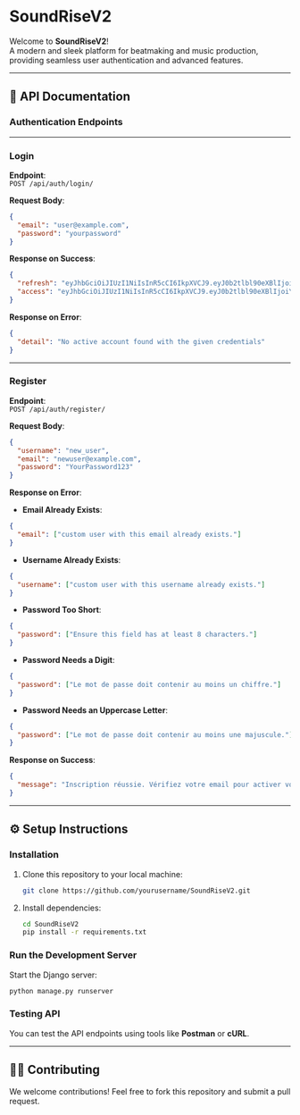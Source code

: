 # SoundRiseV2

Welcome to **SoundRiseV2**!  
A modern and sleek platform for beatmaking and music production, providing seamless user authentication and advanced features.

---

## 📄 API Documentation

### **Authentication Endpoints**

---

### **Login**

**Endpoint**:  
`POST /api/auth/login/`

**Request Body**:

```json
{
  "email": "user@example.com",
  "password": "yourpassword"
}
```

**Response on Success**:

```json
{
  "refresh": "eyJhbGciOiJIUzI1NiIsInR5cCI6IkpXVCJ9.eyJ0b2tlbl90eXBlIjoicmVmcmVzaCIsImV4cCI6MTczOTc5NzY4NywiaWF0IjoxNzM5MTkyODg3LCJqdGkiOiIwYjg2MDE0MTJjYTM0MzgzYjgzMjM2MTQ3NWFlMGQ3YSIsInVzZXJfaWQiOjN9.vT5E4iSrgDFttGnNgoJmG6-888QDn6E5dUZd1A2Sq9o",
  "access": "eyJhbGciOiJIUzI1NiIsInR5cCI6IkpXVCJ9.eyJ0b2tlbl90eXBlIjoiYWNjZXNzIiwiZXhwIjoxNzM5MTk0Njg3LCJpYXQiOjE3MzkxOTI4ODcsImp0aSI6IjE1MTAyN2Y2ZGNlODRjZDNiMTEzZTlhNjY3N2JlOThlIiwidXNlcl9pZCI6M30.LRp9aH8P8Xtd5FDb0d11eYscj3O9uIFO4UejpG9LP0s"
}
```

**Response on Error**:

```json
{
  "detail": "No active account found with the given credentials"
}
```

---

### **Register**

**Endpoint**:  
`POST /api/auth/register/`

**Request Body**:

```json
{
  "username": "new_user",
  "email": "newuser@example.com",
  "password": "YourPassword123"
}
```

**Response on Error**:

- **Email Already Exists**:

```json
{
  "email": ["custom user with this email already exists."]
}
```

- **Username Already Exists**:

```json
{
  "username": ["custom user with this username already exists."]
}
```

- **Password Too Short**:

```json
{
  "password": ["Ensure this field has at least 8 characters."]
}
```

- **Password Needs a Digit**:

```json
{
  "password": ["Le mot de passe doit contenir au moins un chiffre."]
}
```

- **Password Needs an Uppercase Letter**:

```json
{
  "password": ["Le mot de passe doit contenir au moins une majuscule."]
}
```

**Response on Success**:

```json
{
  "message": "Inscription réussie. Vérifiez votre email pour activer votre compte."
}
```

---

## ⚙️ Setup Instructions

### **Installation**

1. Clone this repository to your local machine:

   ```bash
   git clone https://github.com/yourusername/SoundRiseV2.git
   ```

2. Install dependencies:
   ```bash
   cd SoundRiseV2
   pip install -r requirements.txt
   ```

### **Run the Development Server**

Start the Django server:

```bash
python manage.py runserver
```

### **Testing API**

You can test the API endpoints using tools like **Postman** or **cURL**.

---

## 🧑‍💻 Contributing

We welcome contributions! Feel free to fork this repository and submit a pull request.
